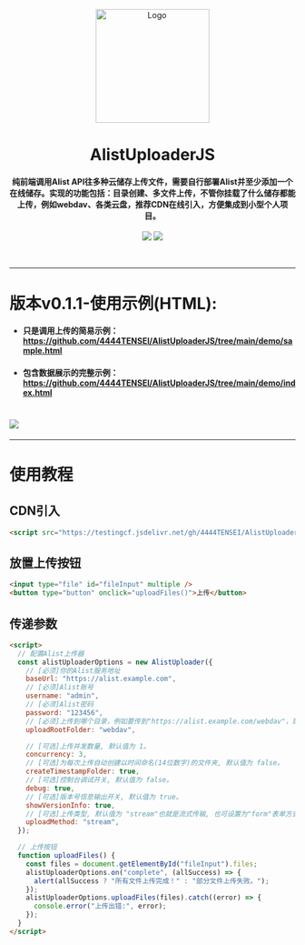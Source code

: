 <p align="center"><img src="https://testingcf.jsdelivr.net/gh/4444TENSEI/CDN/img/avatar/AngelDog/AngelDog-rounded.png" alt="Logo"
    width="200" height="200"/></p>
<h1 align="center">AlistUploaderJS</h1>
<h4 align="center">纯前端调用Alist API往多种云储存上传文件，需要自行部署Alist并至少添加一个在线储存。实现的功能包括：目录创建、多文件上传，不管你挂载了什么储存都能上传，例如webdav、各类云盘，推荐CDN在线引入，方便集成到小型个人项目。</h4>
<p align="center">
<img src="https://img.shields.io/badge/HTML5-E34F26?style=for-the-badge&logo=html5&logoColor=white" />
<img src="https://img.shields.io/badge/JavaScript-white?style=for-the-badge&logo=javascript&logoColor=blue" />
</p>    


</p>

<br/>

<hr/>

#  版本v0.1.1-使用示例(HTML):



- #### 只是调用上传的简易示例：https://github.com/4444TENSEI/AlistUploaderJS/tree/main/demo/sample.html

- #### 包含数据展示的完整示例：https://github.com/4444TENSEI/AlistUploaderJS/tree/main/demo/index.html

# ![](https://testingcf.jsdelivr.net/gh/4444TENSEI/CDN/img/server/readme/AlistUploaderJS/02.webp)

<hr/>

# 使用教程

## CDN引入

```html
<script src="https://testingcf.jsdelivr.net/gh/4444TENSEI/AlistUploaderJS@v0.1.1/npm/alist-uploader.js"></script>
```

## 放置上传按钮

```html
<input type="file" id="fileInput" multiple />
<button type="button" onclick="uploadFiles()">上传</button>
```

## 传递参数

```html
<script>
  // 配置Alist上传器
  const alistUploaderOptions = new AlistUploader({
    // [必须]你的Alist服务地址
    baseUrl: "https://alist.example.com",
    // [必须]Alist账号
    username: "admin",
    // [必须]Alist密码
    password: "123456",
    // [必须]上传到哪个目录，例如要传到"https://alist.example.com/webdav"，则照下方填写
    uploadRootFolder: "webdav",

    // [可选]上传并发数量, 默认值为 1。
    concurrency: 3,
    // [可选]为每次上传自动创建以时间命名(14位数字)的文件夹, 默认值为 false。
    createTimestampFolder: true,
    // [可选]控制台调试开关, 默认值为 false。
    debug: true,
    // [可选]版本号信息输出开关, 默认值为 true。
    showVersionInfo: true,
    // [可选]上传类型, 默认值为 "stream"也就是流式传输, 也可设置为"form"表单方式。
    uploadMethod: "stream",
  });

  // 上传按钮
  function uploadFiles() {
    const files = document.getElementById("fileInput").files;
    alistUploaderOptions.on("complete", (allSuccess) => {
      alert(allSuccess ? "所有文件上传完成！" : "部分文件上传失败。");
    });
    alistUploaderOptions.uploadFiles(files).catch((error) => {
      console.error("上传出错:", error);
    });
  }
</script>
```

